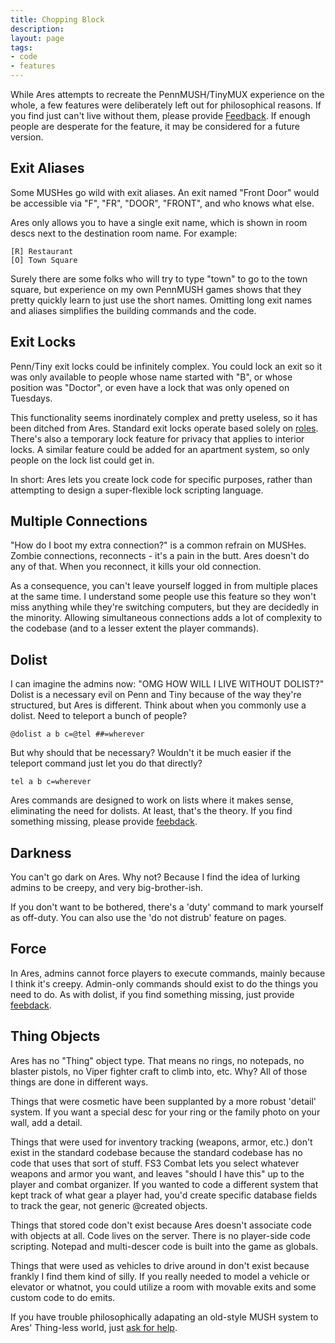 ```yaml
---
title: Chopping Block
description:
layout: page
tags: 
- code
- features
---
```


While Ares attempts to recreate the PennMUSH/TinyMUX experience on the whole, a few features were deliberately left out for philosophical reasons.  If you find just can't live without them, please provide [Feedback](/feedback).  If enough people are desperate for the feature, it may be considered for a future version.

## Exit Aliases

Some MUSHes go wild with exit aliases.  An exit named "Front Door" would be accessible via "F", "FR", "DOOR", "FRONT", and who knows what else.

Ares only allows you to have a single exit name, which is shown in room descs next to the destination room name.  For example: 

    [R] Restaurant
    [O] Town Square

Surely there are some folks who will try to type "town" to go to the town square, but experience on my own PennMUSH games shows that they pretty quickly learn to just use the short names.  Omitting long exit names and aliases simplifies the building commands and the code.

## Exit Locks

Penn/Tiny exit locks could be infinitely complex.  You could lock an exit so it was only available to people whose name started with "B", or whose position was "Doctor", or even have a lock that was only opened on Tuesdays.

This functionality seems inordinately complex and pretty useless, so it has been ditched from Ares.  Standard exit locks operate based solely on [roles](/tutorials/manage/roles).  There's also a temporary lock feature for privacy that applies to interior locks.   A similar feature could be added for an apartment system, so only people on the lock list could get in.  

In short: Ares lets you create lock code for specific purposes, rather than attempting to design a super-flexible lock scripting language.

## Multiple Connections

"How do I boot my extra connection?" is a common refrain on MUSHes.  Zombie connections, reconnects - it's a pain in the butt.  Ares doesn't do any of that.  When you reconnect, it kills your old connection.

As a consequence, you can't leave yourself logged in from multiple places at the same time.  I understand some people use this feature so they won't miss anything while they're switching computers, but they are decidedly in the minority.  Allowing simultaneous connections adds a lot of complexity to the codebase (and to a lesser extent the player commands).

## Dolist

I can imagine the admins now:  "OMG HOW WILL I LIVE WITHOUT DOLIST?"   Dolist is a necessary evil on Penn and Tiny because of the way they're structured, but Ares is different.  Think about when you commonly use a dolist.  Need to teleport a bunch of people?  

    @dolist a b c=@tel ##=wherever

But why should that be necessary?  Wouldn't it be much easier if the teleport command just let you do that directly?

    tel a b c=wherever

Ares commands are designed to work on lists where it makes sense, eliminating the need for dolists.  At least, that's the theory.  If you find something missing, please provide [feebdack](/feedback).

## Darkness

You can't go dark on Ares.  Why not?  Because I find the idea of lurking admins to be creepy, and very big-brother-ish.

If you don't want to be bothered, there's a 'duty' command to mark yourself as off-duty.  You can also use the 'do not distrub' feature on pages.

## Force

In Ares, admins cannot force players to execute commands, mainly because I think it's creepy.  Admin-only commands should exist to do the things you need to do.  As with dolist, if you find something missing, just provide [feebdack](/feedback).

## Thing Objects

Ares has no "Thing" object type.  That means no rings, no notepads, no blaster pistols, no Viper fighter craft to climb into, etc.   Why?  All of those things are done in different ways.

Things that were cosmetic have been supplanted by a more robust 'detail' system.  If you want a special desc for your ring or the family photo on your wall, add a detail.

Things that were used for inventory tracking (weapons, armor, etc.) don't exist in the standard codebase because the standard codebase has no code that uses that sort of stuff.  FS3 Combat lets you select whatever weapons and armor you want, and leaves "should I have this" up to the player and combat organizer.   If you wanted to code a different system that kept track of what gear a player had, you'd create specific database fields to track the gear, not generic @created objects.

Things that stored code don't exist because Ares doesn't associate code with objects at all.  Code lives on the server.  There is no player-side code scripting.  Notepad and multi-descer code is built into the game as globals.

Things that were used as vehicles to drive around in don't exist because frankly I find them kind of silly.  If you really needed to model a vehicle or elevator or whatnot, you could utilize a room with movable exits and some custom code to do emits.

If you have trouble philosophically adapating an old-style MUSH system to Ares' Thing-less world, just [ask for help](/feedback).